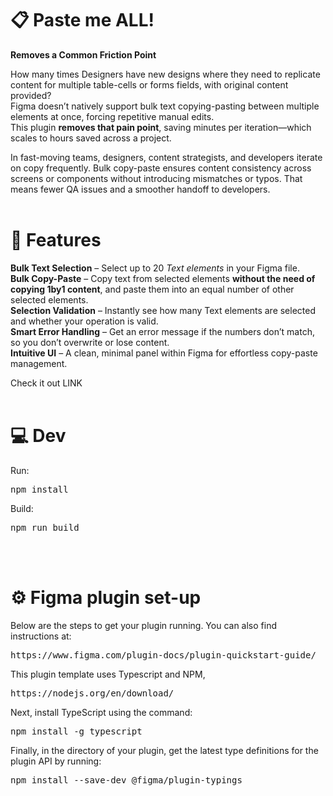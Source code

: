 # 📋 Paste me ALL! #
**Removes a Common Friction Point**

How many times Designers have new designs where they need to replicate content for multiple table-cells or forms fields, with original content provided? <br>
Figma doesn’t natively support bulk text copying-pasting between multiple elements at once, forcing repetitive manual edits. <br>
This plugin **removes that pain point**, saving minutes per iteration—which scales to hours saved across a project.

In fast-moving teams, designers, content strategists, and developers iterate on copy frequently. Bulk copy-paste ensures content consistency across screens or components without introducing mismatches or typos. That means fewer QA issues and a smoother handoff to developers.
<br>
<br>
# 🚀 Features #

**Bulk Text Selection** – Select up to 20 _Text elements_ in your Figma file. <br>
**Bulk Copy-Paste** – Copy text from selected elements **without the need of copying 1by1 content**, and paste them into an equal number of other selected elements. <br>
**Selection Validation** – Instantly see how many Text elements are selected and whether your operation is valid. <br>
**Smart Error Handling** – Get an error message if the numbers don’t match, so you don’t overwrite or lose content. <br>
**Intuitive UI** – A clean, minimal panel within Figma for effortless copy-paste management. <br>

Check it out
LINK
<br>
<br>
# 💻 Dev #
Run:

<pre>npm install</pre>

Build:

<pre>npm run build</pre>
<br>
<br>

# ⚙️ Figma plugin set-up #

Below are the steps to get your plugin running. You can also find instructions at:

<pre>https://www.figma.com/plugin-docs/plugin-quickstart-guide/</pre>

This plugin template uses Typescript and NPM,

<pre>https://nodejs.org/en/download/</pre>

Next, install TypeScript using the command:

<pre>npm install -g typescript</pre>

Finally, in the directory of your plugin, get the latest type definitions for the plugin API by running:

<pre>npm install --save-dev @figma/plugin-typings</pre>


